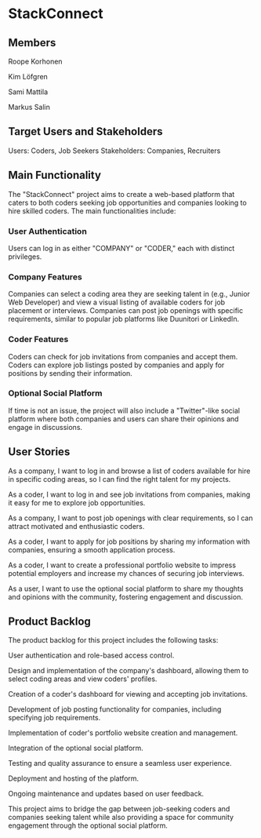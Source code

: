 # StackConnect

## Members

Roope Korhonen

Kim Löfgren

Sami Mattila

Markus Salin

## Target Users and Stakeholders

Users: Coders, Job Seekers
Stakeholders: Companies, Recruiters

## Main Functionality

The "StackConnect" project aims to create a web-based platform that caters to both coders seeking job opportunities and companies looking to hire skilled coders. The main functionalities include:

### User Authentication

Users can log in as either "COMPANY" or "CODER," each with distinct privileges.

### Company Features

Companies can select a coding area they are seeking talent in (e.g., Junior Web Developer) and view a visual listing of available coders for job placement or interviews.
Companies can post job openings with specific requirements, similar to popular job platforms like Duunitori or LinkedIn.

### Coder Features

Coders can check for job invitations from companies and accept them.
Coders can explore job listings posted by companies and apply for positions by sending their information.

### Optional Social Platform

If time is not an issue, the project will also include a "Twitter"-like social platform where both companies and users can share their opinions and engage in discussions.

## User Stories

As a company, I want to log in and browse a list of coders available for hire in specific coding areas, so I can find the right talent for my projects.

As a coder, I want to log in and see job invitations from companies, making it easy for me to explore job opportunities.

As a company, I want to post job openings with clear requirements, so I can attract motivated and enthusiastic coders.

As a coder, I want to apply for job positions by sharing my information with companies, ensuring a smooth application process.

As a coder, I want to create a professional portfolio website to impress potential employers and increase my chances of securing job interviews.

As a user, I want to use the optional social platform to share my thoughts and opinions with the community, fostering engagement and discussion.

## Product Backlog

The product backlog for this project includes the following tasks:

User authentication and role-based access control.

Design and implementation of the company's dashboard, allowing them to select coding areas and view coders' profiles.

Creation of a coder's dashboard for viewing and accepting job invitations.

Development of job posting functionality for companies, including specifying job requirements.

Implementation of coder's portfolio website creation and management.

Integration of the optional social platform.

Testing and quality assurance to ensure a seamless user experience.

Deployment and hosting of the platform.

Ongoing maintenance and updates based on user feedback.

This project aims to bridge the gap between job-seeking coders and companies seeking talent while also providing a space for community engagement through the optional social platform.
